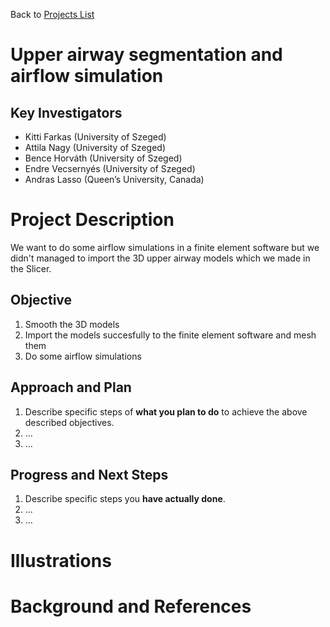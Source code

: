 Back to [Projects List](../../README.md#ProjectsList)

# Upper airway segmentation and airflow simulation

## Key Investigators

- Kitti Farkas (University of Szeged)
- Attila Nagy (University of Szeged)
- Bence Horváth (University of Szeged)
- Endre Vecsernyés (University of Szeged)
- Andras Lasso (Queen’s University, Canada)
 
# Project Description

We want to do some airflow simulations in a finite element software but we didn't managed to import the 3D upper airway models which we made in the Slicer. 
 
<!-- Add a short paragraph describing the project. -->

## Objective

<!-- Describe here WHAT you would like to achieve (what you will have as end result). -->

1. Smooth the 3D models
2. Import the models succesfully to the finite element software and mesh them
3. Do some airflow simulations

## Approach and Plan

<!-- Describe here HOW you would like to achieve the objectives stated above. -->

1. Describe specific steps of **what you plan to do** to achieve the above described objectives.
1. ...
1. ...

## Progress and Next Steps

<!-- Update this section as you make progress, describing of what you have ACTUALLY DONE. If there are specific steps that you could not complete then you can describe them here, too. -->

1. Describe specific steps you **have actually done**.
1. ...
1. ...

# Illustrations

<!-- Add pictures and links to videos that demonstrate what has been accomplished.
![Description of picture](Example2.jpg)
![Some more images](Example2.jpg)
-->

# Background and References

<!-- If you developed any software, include link to the source code repository. If possible, also add links to sample data, and to any relevant publications. -->
